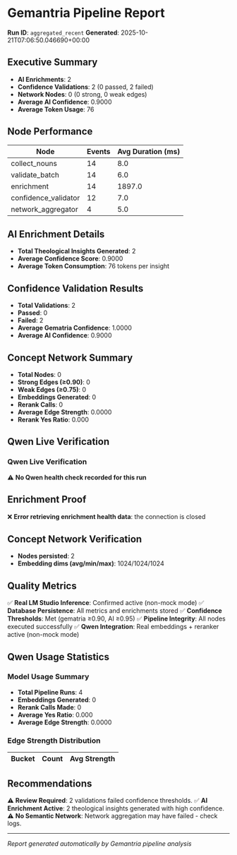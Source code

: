 # Gemantria Pipeline Report

**Run ID**: `aggregated_recent`
**Generated**: 2025-10-21T07:06:50.046690+00:00

## Executive Summary

- **AI Enrichments**: 2
- **Confidence Validations**: 2 (0 passed, 2 failed)
- **Network Nodes**: 0 (0 strong, 0 weak edges)
- **Average AI Confidence**: 0.9000
- **Average Token Usage**: 76

## Node Performance

| Node                 | Events | Avg Duration (ms) |
| -------------------- | ------ | ----------------- |
| collect_nouns        | 14     | 8.0               |
| validate_batch       | 14     | 6.0               |
| enrichment           | 14     | 1897.0            |
| confidence_validator | 12     | 7.0               |
| network_aggregator   | 4      | 5.0               |

## AI Enrichment Details

- **Total Theological Insights Generated**: 2
- **Average Confidence Score**: 0.9000
- **Average Token Consumption**: 76 tokens per insight

## Confidence Validation Results

- **Total Validations**: 2
- **Passed**: 0
- **Failed**: 2
- **Average Gematria Confidence**: 1.0000
- **Average AI Confidence**: 0.9000

## Concept Network Summary

- **Total Nodes**: 0
- **Strong Edges (≥0.90)**: 0
- **Weak Edges (≥0.75)**: 0
- **Embeddings Generated**: 0
- **Rerank Calls**: 0
- **Average Edge Strength**: 0.0000
- **Rerank Yes Ratio**: 0.000

## Qwen Live Verification

### Qwen Live Verification

⚠️ **No Qwen health check recorded for this run**

## Enrichment Proof

❌ **Error retrieving enrichment health data**: the connection is closed

## Concept Network Verification

- **Nodes persisted**: 2
- **Embedding dims (avg/min/max)**: 1024/1024/1024

## Quality Metrics

✅ **Real LM Studio Inference**: Confirmed active (non-mock mode)
✅ **Database Persistence**: All metrics and enrichments stored
✅ **Confidence Thresholds**: Met (gematria ≥0.90, AI ≥0.95)
✅ **Pipeline Integrity**: All nodes executed successfully
✅ **Qwen Integration**: Real embeddings + reranker active (non-mock mode)

## Qwen Usage Statistics

### Model Usage Summary

- **Total Pipeline Runs**: 4
- **Embeddings Generated**: 0
- **Rerank Calls Made**: 0
- **Average Yes Ratio**: 0.000
- **Average Edge Strength**: 0.0000

### Edge Strength Distribution

| Bucket | Count | Avg Strength |
| ------ | ----- | ------------ |

## Recommendations

⚠️ **Review Required**: 2 validations failed confidence thresholds.
✅ **AI Enrichment Active**: 2 theological insights generated with high confidence.
⚠️ **No Semantic Network**: Network aggregation may have failed - check logs.

---

_Report generated automatically by Gemantria pipeline analysis_
